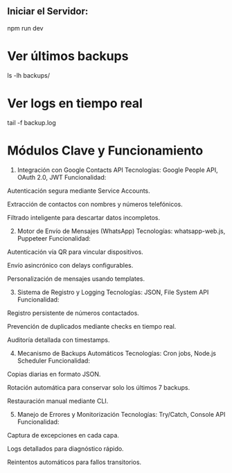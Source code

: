 ## Iniciar el Servidor:
npm run dev

# Ver últimos backups
ls -lh backups/

# Ver logs en tiempo real
tail -f backup.log

# Módulos Clave y Funcionamiento
1. Integración con Google Contacts API
Tecnologías: Google People API, OAuth 2.0, JWT
Funcionalidad:

Autenticación segura mediante Service Accounts.

Extracción de contactos con nombres y números telefónicos.

Filtrado inteligente para descartar datos incompletos.

2. Motor de Envío de Mensajes (WhatsApp)
Tecnologías: whatsapp-web.js, Puppeteer
Funcionalidad:

Autenticación vía QR para vincular dispositivos.

Envío asincrónico con delays configurables.

Personalización de mensajes usando templates.

3. Sistema de Registro y Logging
Tecnologías: JSON, File System API
Funcionalidad:

Registro persistente de números contactados.

Prevención de duplicados mediante checks en tiempo real.

Auditoría detallada con timestamps.

4. Mecanismo de Backups Automáticos
Tecnologías: Cron jobs, Node.js Scheduler
Funcionalidad:

Copias diarias en formato JSON.

Rotación automática para conservar solo los últimos 7 backups.

Restauración manual mediante CLI.

5. Manejo de Errores y Monitorización
Tecnologías: Try/Catch, Console API
Funcionalidad:

Captura de excepciones en cada capa.

Logs detallados para diagnóstico rápido.

Reintentos automáticos para fallos transitorios.